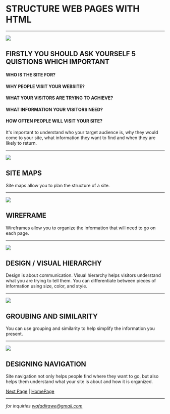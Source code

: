 # STRUCTURE WEB PAGES WITH HTML
***
![](https://www.netclipart.com/pp/m/22-229629_download-clipart-animated-girl-thinking-png.png)
## FIRSTLY YOU SHOULD ASK YOURSELF 5 QUISTIONS WHICH IMPORTANT
#### WHO IS THE SITE FOR?
#### WHY PEOPLE VISIT YOUR WEBSITE?
#### WHAT YOUR VISITORS ARE TRYING TO ACHIEVE?
#### WHAT INFORMATION YOUR VISITORS NEED?
#### HOW OFTEN PEOPLE WILL VISIT YOUR SITE?
It's important to understand who your target audience
is, why they would come to your site, what information
they want to find and when they are likely to return.
***
![](https://optimized360.com/wp-content/uploads/2017/06/shutterstock_420563929.jpg)
## SITE MAPS
Site maps allow you to plan the structure of a site.
***
![](https://i.pinimg.com/originals/3e/e2/b3/3ee2b3465321cc4af1b740f53a2f74a1.jpg)
## WIREFRAME
Wireframes allow you to organize the information that
will need to go on each page.
***
![](https://premium.wpmudev.org/blog/wp-content/uploads/2018/10/How-to-achieve-visual-hierarchy-design-tips-for-developers.png)
## DESIGN / VISUAL HIERARCHY
Design is about communication. Visual hierarchy helps
visitors understand what you are trying to tell them.
You can differentiate between pieces of information
using size, color, and style.
***
![](https://s3.amazonaws.com/ceblog/wp-content/uploads/2017/09/05012419/Gestalts-principal.jpg)
## GROUBING AND SIMILARITY
You can use grouping and similarity to help simplify
the information you present.
***
![](https://thumbs.dreamstime.com/z/modern-flat-design-website-navigation-buttons-set-rectangle-shape-help-like-search-download-upload-setup-sign-up-add-to-cart-56839065.jpg)
## DESIGNING NAVIGATION
Site navigation not only helps people find where they want to go, but also
helps them understand what your site is about and how it is organized.


[Next Page](README2.md) | [HomePage](../README.md) 

***

*for inquiries wafadirawe@gmail.com* 
